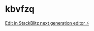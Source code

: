 # kbvfzq

[Edit in StackBlitz next generation editor ⚡️](https://stackblitz.com/~/github.com/TimoBlechschmidt/kbvfzq)
